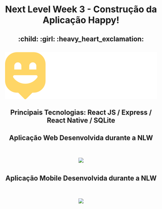 <h1 align="center">Next Level Week 3 - Construção da Aplicação Happy! </h1>
<h2 align="center">:child: :girl: :heavy_heart_exclamation:</h2>

<h2 align="center"><img align="center" src="https://github.com/AlexPauloVieira/NextLevelWeek3/blob/main/front-web/src/images/logo.svg"><h2>

 <h2 align="center">Principais Tecnologias: React JS / Express / React Native / SQLite </h2>

 <h2 align="center">Aplicação Web Desenvolvida durante a NLW </h2>

<h1 align="center" ><img width="700" src="https://github.com/AlexPauloVieira/NextLevelWeek3/blob/main/happy.gif" /></h1>

 <h2 align="center">Aplicação Mobile Desenvolvida durante a NLW</h2>

<h1 align="center" ><img width="700" src="https://github.com/AlexPauloVieira/NextLevelWeek3/blob/main/happymobile.gif" /></h1>


